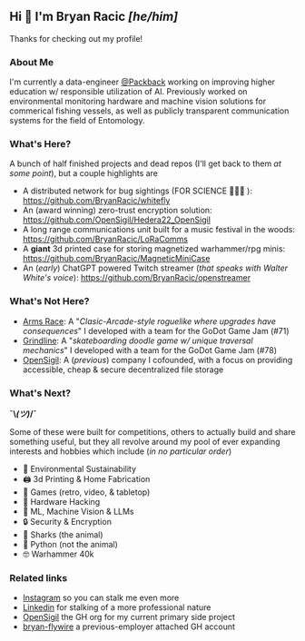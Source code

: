 ## Hi 👋 I'm Bryan Racic _[he/him]_
Thanks for checking out my profile!

### About Me

I'm currently a data-engineer [@Packback](https://www.packback.co/) working on improving higher education w/ responsible utilization of AI. Previously worked on environmental monitoring hardware and machine vision solutions for commerical fishing vessels, as well as publicly transparent communication systems for the field of Entomology.  

### What's Here?
A bunch of half finished projects and dead repos (I'll get back to them _at some point_), but a couple highlights are
- A distributed network for bug sightings (FOR SCIENCE 🥼🐛🔬 ): https://github.com/BryanRacic/whitefly
- An (award winning) zero-trust encryption solution: https://github.com/OpenSigil/Hedera22_OpenSigil
- A long range communications unit built for a music festival in the woods: https://github.com/BryanRacic/LoRaComms
- A **giant** 3d printed case for storing magnetized warhammer/rpg minis: https://github.com/BryanRacic/MagneticMiniCase
- An (_early_) ChatGPT powered Twitch streamer (_that speaks with Walter White's voice_): https://github.com/BryanRacic/openstreamer

### What's Not Here?
- [Arms Race](https://ctooley21.itch.io/arms-race): A "_Clasic-Arcade-style roguelike where upgrades have consequences_" I developed with a team for the GoDot Game Jam (#71)
- [Grindline](https://ctooley21.itch.io/grindline): A "_skateboarding doodle game w/ unique traversal mechanics_" I developed with a team for the GoDot Game Jam (#78)
- [OpenSigil](https://opensigil.com/): A (_previous_) company I cofounded, with a focus on providing accessible, cheap & secure decentralized file storage

### What's Next?
**¯\\_(ツ)_/¯**

Some of these were built for competitions, others to actually build and share something useful, but they all revolve around my pool of ever expanding interests and hobbies which include (_in no particular order_)

- 🐸 Environmental Sustainability
- 🖨️ 3d Printing & Home Fabrication
- 👾 Games (retro, video, & tabletop)
- 💾 Hardware Hacking
- 🤖 ML, Machine Vision & LLMs
- 🔒 Security & Encryption
- 🦈 Sharks (the animal)
- 🐍 Python (not the animal)
- 🤓 Warhammer 40k


### Related links
- [Instagram](https://www.instagram.com/bryanracic) so you can stalk me even more
- [Linkedin](https://www.linkedin.com/in/bryan-racic/) for stalking of a more professional nature
- [OpenSigil](https://github.com/OpenSigil) the GH org for my current primary side project
- [bryan-flywire](https://github.com/bryan-flywire) a previous-employer attached GH account
